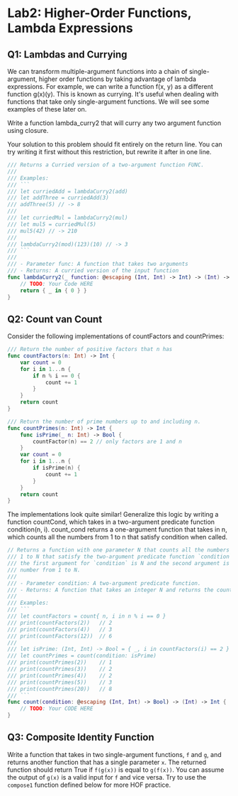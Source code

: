 # Lab2: Higher-Order Functions, Lambda Expressions

## Q1: Lambdas and Currying
We can transform multiple-argument functions into a chain of single-argument, higher order functions by taking advantage of lambda expressions. For example, we can write a function f(x, y) as a different function g(x)(y). This is known as currying. It's useful when dealing with functions that take only single-argument functions. We will see some examples of these later on.

Write a function lambda_curry2 that will curry any two argument function using closure.

Your solution to this problem should fit entirely on the return line. You can try writing it first without this restriction, but rewrite it after in one line.

```swift
/// Returns a Curried version of a two-argument function FUNC.
/// 
/// Examples:
/// ```
/// let curriedAdd = lambdaCurry2(add)
/// let addThree = curriedAdd(3)
/// addThree(5) // -> 8
///
/// let curriedMul = lambdaCurry2(mul)
/// let mul5 = curriedMul(5)
/// mul5(42) // -> 210
///
/// lambdaCurry2(mod)(123)(10) // -> 3
/// ```
///
/// - Parameter func: A function that takes two arguments
/// - Returns: A curried version of the input function
func lambdaCurry2(_ function: @escaping (Int, Int) -> Int) -> (Int) -> ( (Int) -> Int ) {
    // TODO: Your Code HERE
    return { _ in { 0 } }
}
```

## Q2: Count van Count 
Consider the following implementations of countFactors and countPrimes:
```swift
/// Return the number of positive factors that n has
func countFactors(n: Int) -> Int {
    var count = 0
    for i in 1...n {
        if n % i == 0 {
            count += 1
        }
    }
    return count
}

/// Return the number of prime numbers up to and including n.
func countPrimes(n: Int) -> Int {
    func isPrime(_ n: Int) -> Bool {
        countFactor(n) == 2 // only factors are 1 and n
    }
    var count = 0 
    for i in 1...n {
        if isPrime(n) {
            count += 1
        }
    }
    return count
}
```

The implementations look quite similar! Generalize this logic by writing a function countCond, which takes in a two-argument predicate function condition(n, i). count_cond returns a one-argument function that takes in n, which counts all the numbers from 1 to n that satisfy condition when called.


```swift
// Returns a function with one parameter N that counts all the numbers from
/// 1 to N that satisfy the two-argument predicate function `condition`, where
/// the first argument for `condition` is N and the second argument is the
/// number from 1 to N.
///
/// - Parameter condition: A two-argument predicate function.
/// - Returns: A function that takes an integer N and returns the count of numbers from 1 to N that satisfy `condition`.
///
/// Examples:
/// ```
/// let countFactors = count{ n, i in n % i == 0 }
/// print(countFactors(2))   // 2
/// print(countFactors(4))   // 3
/// print(countFactors(12))  // 6
///
/// let isPrime: (Int, Int) -> Bool = { _, i in countFactors(i) == 2 }
/// let countPrimes = count(condition: isPrime)
/// print(countPrimes(2))    // 1
/// print(countPrimes(3))    // 2
/// print(countPrimes(4))    // 2
/// print(countPrimes(5))    // 3
/// print(countPrimes(20))   // 8
/// ```
func count(condition: @escaping (Int, Int) -> Bool) -> (Int) -> Int {
    // TODO: Your CODE HERE
}
```

## Q3: Composite Identity Function
Write a function that takes in two single-argument functions, `f` and `g`, and returns another function that has a single parameter `x`. The returned function should return True if `f(g(x))` is equal to `g(f(x))`. You can assume the output of `g(x)` is a valid input for `f` and vice versa. Try to use the `compose1` function defined below for more HOF practice.

